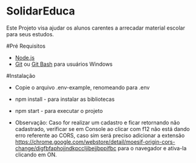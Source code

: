 # SolidarEduca

Este Projeto visa ajudar os alunos carentes a arrecadar material escolar para seus estudos.

#Pré Requisitos

* [Node.js](https://nodejs.org/en/download/)
* [Git](https://git-scm.com/downloads) ou [Git Bash](https://gitforwindows.org/) para usuários Windows

#Instalação
* Copie o arquivo .env-example, renomeando para .env
* npm install - para instalar as bibliotecas
* npm start - para executar o projeto

* Observação: Caso for realizar um cadastro e ficar retornando não cadastrado, verificar se em Console ao clicar com f12 não está dando erro referente ao CORS, caso sim será preciso adicionar a extensão https://chrome.google.com/webstore/detail/moesif-origin-cors-change/digfbfaphojjndkpccljibejjbppifbc para o navegador e ativa-la clicando em ON.
